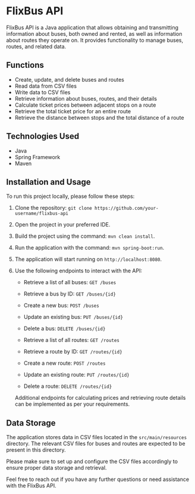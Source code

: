 # FlixBus API

FlixBus API is a Java application that allows obtaining and transmitting information about buses, both owned and rented, as well as information about routes they operate on. It provides functionality to manage buses, routes, and related data.

## Functions
- Create, update, and delete buses and routes
- Read data from CSV files
- Write data to CSV files
- Retrieve information about buses, routes, and their details
- Calculate ticket prices between adjacent stops on a route
- Retrieve the total ticket price for an entire route
- Retrieve the distance between stops and the total distance of a route

## Technologies Used
- Java
- Spring Framework
- Maven

## Installation and Usage
To run this project locally, please follow these steps:

1. Clone the repository: `git clone https://github.com/your-username/flixbus-api`
2. Open the project in your preferred IDE.
3. Build the project using the command: `mvn clean install`.
4. Run the application with the command: `mvn spring-boot:run`.
5. The application will start running on `http://localhost:8080`.
6. Use the following endpoints to interact with the API:

   - Retrieve a list of all buses: `GET /buses`
   - Retrieve a bus by ID: `GET /buses/{id}`
   - Create a new bus: `POST /buses`
   - Update an existing bus: `PUT /buses/{id}`
   - Delete a bus: `DELETE /buses/{id}`

   - Retrieve a list of all routes: `GET /routes`
   - Retrieve a route by ID: `GET /routes/{id}`
   - Create a new route: `POST /routes`
   - Update an existing route: `PUT /routes/{id}`
   - Delete a route: `DELETE /routes/{id}`

   Additional endpoints for calculating prices and retrieving route details can be implemented as per your requirements.

## Data Storage
The application stores data in CSV files located in the `src/main/resources` directory. The relevant CSV files for buses and routes are expected to be present in this directory.

Please make sure to set up and configure the CSV files accordingly to ensure proper data storage and retrieval.

Feel free to reach out if you have any further questions or need assistance with the FlixBus API.
